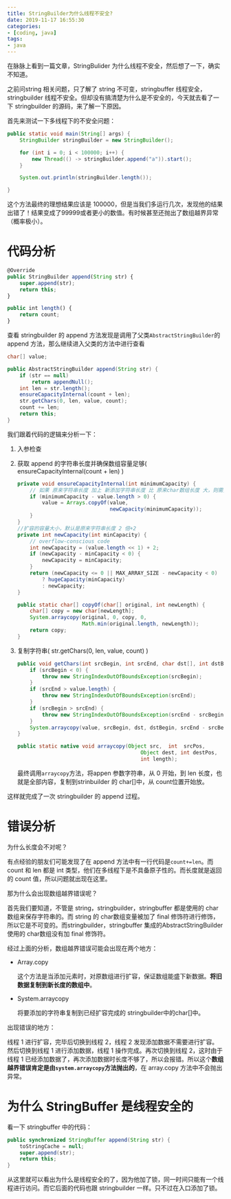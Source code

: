 ```yaml
---
title: StringBuilder为什么线程不安全?
date: 2019-11-17 16:55:30
categories:
- [coding, java]
tags: 
- java
---
```


在脉脉上看到一篇文章，StringBulider 为什么线程不安全，然后想了一下，确实不知道。

之前问string 相关问题，只了解了 string 不可变，stringbuffer 线程安全，stringbuilder 线程不安全。但却没有搞清楚为什么是不安全的，今天就去看了一下 stringbuilder 的源码，来了解一下原因。

首先来测试一下多线程下的不安全问题：

```java
public static void main(String[] args) {
    StringBuilder stringBuilder = new StringBuilder();

    for (int i = 0; i < 100000; i++) {
        new Thread(() -> stringBuilder.append("a")).start();
    }

    System.out.println(stringBuilder.length());

}
```

这个方法最终的理想结果应该是 100000，但是当我们多运行几次，发现他的结果出错了！结果变成了99999或者更小的数值。有时候甚至还抛出了数组越界异常（概率极小）。

<!--more-->

# 代码分析

```javascript
@Override
public StringBuilder append(String str) {
    super.append(str);
    return this;
}

public int length() {
    return count;
}
```

查看 stringbuilder 的 append 方法发现是调用了父类`AbstractStringBuilder`的 append 方法，那么继续进入父类的方法中进行查看

```java
char[] value;

public AbstractStringBuilder append(String str) {
    if (str == null)
        return appendNull();
    int len = str.length();
    ensureCapacityInternal(count + len);
    str.getChars(0, len, value, count);
    count += len;
    return this;
}
```

我们跟着代码的逻辑来分析一下：

1. 入参检查

2. 获取 append 的字符串长度并确保数组容量足够( ensureCapacityInternal(count + len) )

    ```java
    private void ensureCapacityInternal(int minimumCapacity) {
        // 如果 原来字符串长度 加上 新添加字符串长度 比 原来char数组长度 大，则需要进行扩容
        if (minimumCapacity - value.length > 0) {
            value = Arrays.copyOf(value,
                                  newCapacity(minimumCapacity));
        }
    }
    //扩容的容量大小，默认是原来字符串长度 2 倍+2
    private int newCapacity(int minCapacity) {
        // overflow-conscious code
        int newCapacity = (value.length << 1) + 2;
        if (newCapacity - minCapacity < 0) {
            newCapacity = minCapacity;
        }
        return (newCapacity <= 0 || MAX_ARRAY_SIZE - newCapacity < 0)
            ? hugeCapacity(minCapacity)
            : newCapacity;
    }
    
    public static char[] copyOf(char[] original, int newLength) {
        char[] copy = new char[newLength];
        System.arraycopy(original, 0, copy, 0,
                         Math.min(original.length, newLength));
        return copy;
    }
    ```

3. 复制字符串( str.getChars(0, len, value, count) )

    ```java
    public void getChars(int srcBegin, int srcEnd, char dst[], int dstBegin) {
        if (srcBegin < 0) {
            throw new StringIndexOutOfBoundsException(srcBegin);
        }
        if (srcEnd > value.length) {
            throw new StringIndexOutOfBoundsException(srcEnd);
        }
        if (srcBegin > srcEnd) {
            throw new StringIndexOutOfBoundsException(srcEnd - srcBegin);
        }
        System.arraycopy(value, srcBegin, dst, dstBegin, srcEnd - srcBegin);
    }
    
    public static native void arraycopy(Object src,  int  srcPos,
                                            Object dest, int destPos,
                                            int length);
    ```

    最终调用`arraycopy`方法，将appen 参数字符串，从 0 开始，到 len 长度，也就是全部内容，复制到strinbuilder 的 char[]中，从 count位置开始放。

这样就完成了一次 stringbuilder 的 append 过程。

# 错误分析

为什么长度会不对呢？

有点经验的朋友们可能发现了在 append 方法中有一行代码是`count+=len`。而 count 和 len 都是 int 类型，他们在多线程下是不具备原子性的。而长度就是返回的 count 值，所以问题就出现在这里。

那为什么会出现数组越界错误呢？

首先我们要知道，不管是 string，stringbuilder，stringbuffer 都是使用的 char数组来保存字符串的。而 string 的 char数组变量被加了 final 修饰符进行修饰，所以它是不可变的。而stringbuilder，stringbuffer 集成的AbstractStringBuilder使用的 char数组没有加 final 修饰符。

经过上面的分析，数组越界错误可能会出现在两个地方：

- Array.copy

    这个方法是当添加元素时，对原数组进行扩容，保证数组能盛下新数据。**将旧数据复制到新长度的数组中**。

- System.arraycopy

    将要添加的字符串复制到已经扩容完成的 stringbuilder中的char[]中。

出现错误的地方：

线程 1 进行扩容，完毕后切换到线程 2，线程 2 发现添加数据不需要进行扩容。然后切换到线程 1 进行添加数据，线程 1 操作完成。再次切换到线程 2，这时由于线程 1 已经添加数据了，再次添加数据时长度不够了，所以会报错。所以这个**数组越界错误肯定是由`system.arraycopy`方法抛出的**，在 array.copy 方法中不会抛出异常。

# 为什么 StringBuffer 是线程安全的

看一下 stringbuffer 中的代码：

```java
public synchronized StringBuffer append(String str) {
    toStringCache = null;
    super.append(str);
    return this;
}
```

从这里就可以看出为什么是线程安全的了，因为他加了锁，同一时间只能有一个线程进行访问。而它后面的代码也跟 stringbuilder 一样。只不过在入口添加了锁。